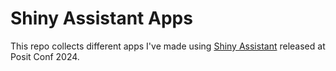 # Shiny Assistant Apps

This repo collects different apps I've made using [Shiny Assistant](https://gallery.shinyapps.io/assistant/) released at Posit Conf 2024.
